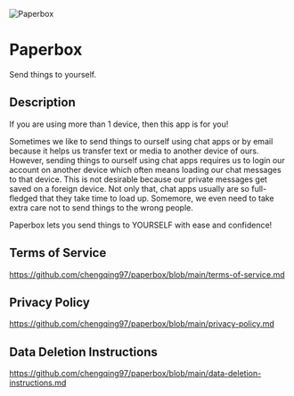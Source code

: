 ![Paperbox](https://github.com/chengqing97/paperbox/blob/main/assets/icon.png)

# Paperbox

Send things to yourself.

## Description

If you are using more than 1 device, then this app is for you!

Sometimes we like to send things to ourself using chat apps or by email because it helps us transfer text or media to another device of ours. However, sending things to ourself using chat apps requires us to login our account on another device which often means loading our chat messages to that device. This is not desirable because our private messages get saved on a foreign device. Not only that, chat apps usually are so full-fledged that they take time to load up. Somemore, we even need to take extra care not to send things to the wrong people.

Paperbox lets you send things to YOURSELF with ease and confidence!

## Terms of Service

https://github.com/chengqing97/paperbox/blob/main/terms-of-service.md

## Privacy Policy

https://github.com/chengqing97/paperbox/blob/main/privacy-policy.md

## Data Deletion Instructions

https://github.com/chengqing97/paperbox/blob/main/data-deletion-instructions.md
